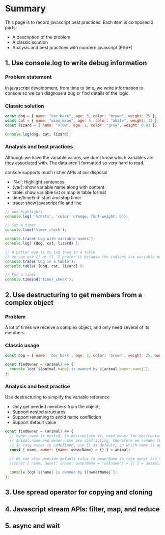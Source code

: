 # Summary
This page is to record javascript best practices. Each item is composed 3 parts:
- A description of the problem
- A classic solution
- Analysis and best practices with mordern javascript (ES6+)

## 1. Use console.log to write debug information

### Problem statement
In javascript development, from time to time, we write information to console so we can diagnose a bug or find details of the logic.

### Classic solution

```javascript
const dog = { name: "bar bark", age: 3, color: "brown", weight: 25 };
const cat = { name: "miao miao", age: 5, color: "white", weight: 12 };
const lizard = { name: "slow", age: 1, color: "grey", weight: 0.02 };

Console.log(dog, cat, lizard);
```

### Analysis and best practices
Although we have the variable values, we don't know which variables are they associated with. The data aren't formatted so very hard to read.

console supports much richer APIs at our disposal.
- '%c': Highlight sentences
- {var}: show variable name along with content
- table: show variable list or map in table format
- time/timeEnd: start and stop timer
- trace: show javascript file and line

```javascript
// Add highlights
console.log( '%cPets', 'color: orange; font-weight: b');

// Set a timer
console.time('timer_check');

console.trace('Log with variable names');
console.log( {dog, cat, lizard} );

// A better way is to log them in a table
// We can use {} or [], I prefer {} because the indices are variable names instead of numbers
console.trace('Log in a table');
console.table( {dog, cat, lizard} );

// End a timer
console.timeEnd('timer_check');
```

## 2. Use destructuring to get members from a complex object

### Problem

A lot of times we receive a complex object, and only need several of its members. 

### Classic usage

```javascript
const dog = { name: 'bar bark', age: 3, color: 'brown', weight: 25, owner: { name: 'Yue', state: 'California' } };

const findOwner = (animal) => {
  console.log(`${animal.name} is ownned by ${animal.owner.name}`);
};

```

### Analysis and best practice

Use destructuring to simplify the variable reference
- Only get needed members from the object;
- Support nested structures 
- Support renaming to avoid name confliction
- Support default value

```javascript
const findOwner = (animal) => {
  // owner.name is nested, to destructure it, need owner for destructuring, then name as nested field.
  // animal.name and owner.name are conflicting, therefore we rename the owner.name as ownerName after destructuring
  // In case owner is undefined, use {} as default, in which name is undefined, but the code won't throw exception
  const { name, owner: {name: ownerName} = {} } = animal;
  
  // We can also provide default value to ownerName in case owner isn't defined
  //const { name, owner: {name: ownerName = "unknown"} = {} } = animal;

  console.log(`${name} is ownned by ${ownerName}`);
};
```

## 3. Use spread operator for copying and cloning

## 4. Javascript stream APIs: filter, map, and reduce

## 5. async and wait
